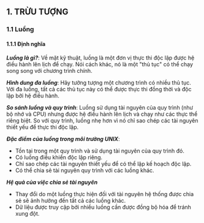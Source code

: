 ## 1. TRỪU TƯỢNG
### 1.1 Luồng
#### 1.1.1 Định nghĩa

***Luồng là gì?***: Về mặt kỹ thuật, luồng là một đơn vị thực thi độc lập được hệ điều hành lên lịch để chạy. Nói cách khác, nó là một "thủ tục" có thể chạy song song với chương trình chính.

***Hình dung đa luồng***: Hãy tưởng tượng một chương trình có nhiều thủ tục. Với đa luồng, tất cả các thủ tục này có thể được thực thi đồng thời và độc lập bởi hệ điều hành.

***So sánh luồng và quy trình***: Luồng sử dụng tài nguyên của quy trình (như bộ nhớ và CPU) nhưng được hệ điều hành lên lịch và chạy như các thực thể riêng biệt. So với quy trình, luồng nhẹ hơn vì nó chỉ sao chép các tài nguyên thiết yếu để thực thi độc lập.

***Đặc điểm của luồng trong môi trường UNIX***:
* Tồn tại trong một quy trình và sử dụng tài nguyên của quy trình đó.
* Có luồng điều khiển độc lập riêng.
* Chỉ sao chép các tài nguyên thiết yếu để có thể lập kế hoạch độc lập.
* Có thể chia sẻ tài nguyên quy trình với các luồng khác.

***Hệ quả của việc chia sẻ tài nguyên***
* Thay đổi do một luồng thực hiện đối với tài nguyên hệ thống được chia sẻ sẽ ảnh hưởng đến tất cả các luồng khác.
* Dữ liệu được truy cập bởi nhiều luồng cần được đồng bộ hóa để tránh xung đột.
